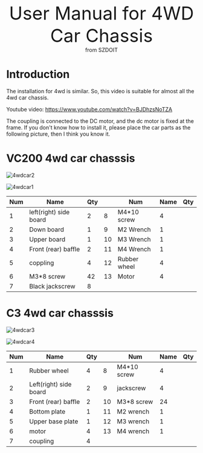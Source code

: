 <center> <font size=10> User Manual for 4WD Car Chassis </font></center>

<center> from SZDOIT </center>

# Introduction

The installation for 4wd is similar. So, this video is suitable for almost all the 4wd car chassis. 

Youtube video: https://www.youtube.com/watch?v=BJDhzsNoTZA

The coupling is connected to the DC motor, and the dc motor is fixed at the frame. If you don't know how to install it, please place the car parts as the following picture, then I think you know it.

# VC200 4wd car chasssis

![4wdcar2](https://github.com/SmartArduino/document/raw/master/docs/Robot/FrameChassis/4wdcarchassis/4wdcar2.jpg)

![4wdcar1](https://github.com/SmartArduino/document/raw/master/docs/Robot/FrameChassis/4wdcarchassis/4wdcar1.jpg)



| Num  | Name                   | Qty  |      | Num          | Name | Qty  |
| ---- | ---------------------- | ---- | ---- | ------------ | ---- | ---- |
| 1    | left(right) side board | 2    | 8    | M4*10 screw  | 4    |      |
| 2    | Down board             | 1    | 9    | M2 Wrench    | 1    |      |
| 3    | Upper board            | 1    | 10   | M3 Wrench    | 1    |      |
| 4    | Front (rear) baffle    | 2    | 11   | M4 Wrench    | 1    |      |
| 5    | coppling               | 4    | 12   | Rubber wheel | 4    |      |
| 6    | M3*8 screw             | 42   | 13   | Motor        | 4    |      |
| 7    | Black jackscrew        | 8    |      |              |      |      |

# C3 4wd car chasssis

![4wdcar3](https://github.com/SmartArduino/document/raw/master/docs/Robot/FrameChassis/4wdcarchassis/4wdcar3.jpg)

![4wdcar4](https://github.com/SmartArduino/document/raw/master/docs/Robot/FrameChassis/4wdcarchassis/4wdcar4.jpg)

| Num  | Name                   | Qty  |      | Num         | Name | Qty  |
| ---- | ---------------------- | ---- | ---- | ----------- | ---- | ---- |
| 1    | Rubber wheel           | 4    | 8    | M4*10 screw | 4    |      |
| 2    | Left(right) side board | 2    | 9    | jackscrew   | 4    |      |
| 3    | Front (rear) baffle    | 2    | 10   | M3*8 screw  | 24   |      |
| 4    | Bottom plate           | 1    | 11   | M2 wrench   | 1    |      |
| 5    | Upper base plate       | 1    | 12   | M3 wrench   | 1    |      |
| 6    | motor                  | 4    | 13   | M4 wrench   | 1    |      |
| 7    | coupling               | 4    |      |             |      |      |